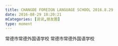 ```yaml
---
title: CHANGDE FOREIGN LANGUAGE SCHOOL 2016.8.29
date: 2016-08-29 18:20:21
mCategories: [说说,朋友圈]
type: moment
---
```


<div id="pics-20160829182021"></div>

<script src="/lib/moment/pics.js"></script>
<script>
var data = [
    {"link": "2016-08-29_000009.jpeg", "type": "shuoshuo"},
    {"link": "2016-08-29_000011.jpeg", "type": "shuoshuo"},
    {"link": "2016-08-29_000012.jpeg", "type": "shuoshuo"},
    {"link": "2016-08-29_000013.jpeg", "type": "shuoshuo"},
    {"link": "2016-08-29_000014.jpeg", "type": "shuoshuo"},
    {"link": "2016-08-29_000015.jpeg", "type": "shuoshuo"},
    {"link": "2016-08-29_000016.jpeg", "type": "shuoshuo"},
    {"link": "2016-08-29_000017.jpeg", "type": "shuoshuo"},
    {"link": "2016-08-29_000018.jpeg", "type": "shuoshuo"}
];
picsRender(data, "pics-20160829182021");
</script>

常德市常德外国语学校
常德市常德外国语学校

